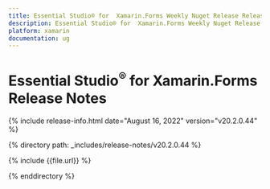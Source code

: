 ```yaml
---
title: Essential Studio® for  Xamarin.Forms Weekly Nuget Release Release Notes  
description: Essential Studio® for  Xamarin.Forms Weekly Nuget Release Release Notes  
platform: xamarin
documentation: ug
---
```


# Essential Studio<sup>®</sup> for  Xamarin.Forms  Release Notes  

{% include release-info.html date="August 16, 2022"  version="v20.2.0.44" %} 

{% directory path: _includes/release-notes/v20.2.0.44 %}

{% include {{file.url}} %}

{% enddirectory %}